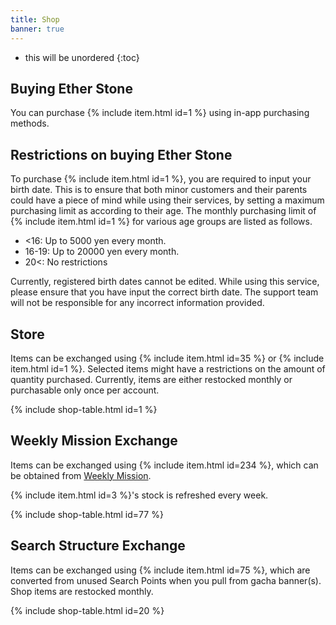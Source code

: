 ```yaml
---
title: Shop
banner: true
---
```


* this will be unordered
{:toc}

## Buying Ether Stone

You can purchase {% include item.html id=1 %} using in-app purchasing methods.

## Restrictions on buying Ether Stone

To purchase {% include item.html id=1 %}, you are required to input your birth date.
This is to ensure that both minor customers and their parents could have a piece of mind while using their services, by setting a maximum purchasing limit as according to their age.
The monthly purchasing limit of {% include item.html id=1 %} for various age groups are listed as follows.

- <16: Up to 5000 yen every month.
- 16-19: Up to 20000 yen every month.
- 20<: No restrictions

Currently, registered birth dates cannot be edited.
While using this service, please ensure that you have input the correct birth date.
The support team will not be responsible for any incorrect information provided.

## Store

Items can be exchanged using {% include item.html id=35 %} or {% include item.html id=1 %}. Selected items might have a restrictions on the amount of quantity purchased. Currently, items are either restocked monthly or purchasable only once per account.

{% include shop-table.html id=1 %}

## Weekly Mission Exchange

Items can be exchanged using {% include item.html id=234 %}, which can be obtained from [Weekly Mission](/guide/mission/#weekly-mission).

{% include item.html id=3 %}'s stock is refreshed every week.

{% include shop-table.html id=77 %}

## Search Structure Exchange

Items can be exchanged using {% include item.html id=75 %}, which are converted from unused Search Points when you pull from gacha banner(s).
Shop items are restocked monthly.

{% include shop-table.html id=20 %}
